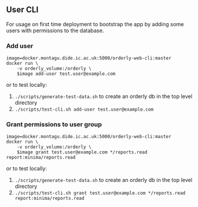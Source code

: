 ## User CLI
For usage on first time deployment to bootstrap the app by adding some users with permissions
to the database.

### Add user

    image=docker.montagu.dide.ic.ac.uk:5000/orderly-web-cli:master
    docker run \
        -v orderly_volume:/orderly \
        $image add-user test.user@example.com

or to test locally:
1. `./scripts/generate-test-data.sh` to create an orderly db in the top level directory
1. `./scripts/test-cli.sh add-user test.user@example.com`

### Grant permissions to user group

    image=docker.montagu.dide.ic.ac.uk:5000/orderly-web-cli:master
    docker run \
        -v orderly_volume:/orderly \
        $image grant test.user@example.com */reports.read report:minima/reports.read

or to test locally:
1. `./scripts/generate-test-data.sh` to create an orderly db in the top level directory
1. `./scripts/test-cli.sh grant test.user@example.com */reports.read report:minima/reports.read`
